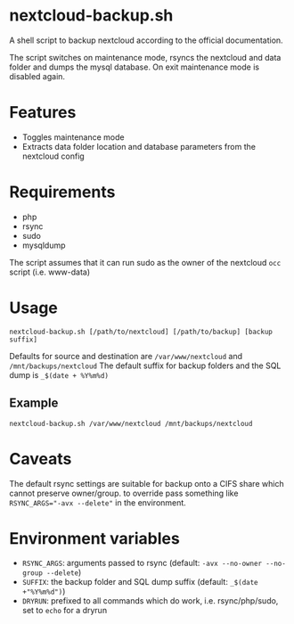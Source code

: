 # nextcloud-backup.sh
A shell script to backup nextcloud according to the official documentation.

The script switches on maintenance mode, rsyncs the nextcloud and data folder and dumps the mysql database.
On exit maintenance mode is disabled again.

# Features
 - Toggles maintenance mode
 - Extracts data folder location and database parameters from the nextcloud config

# Requirements
 - php
 - rsync
 - sudo
 - mysqldump

The script assumes that it can run sudo as the owner of the nextcloud `occ` script (i.e. www-data)

# Usage
`nextcloud-backup.sh [/path/to/nextcloud] [/path/to/backup] [backup suffix]`

Defaults for source and destination are `/var/www/nextcloud` and `/mnt/backups/nextcloud`
The default suffix for backup folders and the SQL dump is `_$(date + %Y%m%d)`

## Example
`nextcloud-backup.sh /var/www/nextcloud /mnt/backups/nextcloud`

# Caveats
The default rsync settings are suitable for backup onto a CIFS share which cannot preserve owner/group.
to override pass something like `RSYNC_ARGS="-avx --delete"` in the environment.

# Environment variables
 - `RSYNC_ARGS`: arguments passed to rsync (default: `-avx --no-owner --no-group --delete`)
 - `SUFFIX`: the backup folder and SQL dump suffix (default: `_$(date +"%Y%m%d")`)
 - `DRYRUN`: prefixed to all commands which do work, i.e. rsync/php/sudo, set to `echo` for a dryrun
